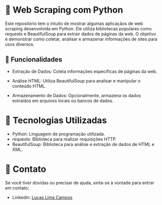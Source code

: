 # 💫 Web Scraping com Python

Este repositório tem o intuito de mostrar algumas aplicaçãos de web scraping desenvolvida em Python. Ele utiliza bibliotecas populares como requests e BeautifulSoup para extrair dados de páginas da web. O objetivo é demonstrar como coletar, analisar e armazenar informações de sites para usos diversos.

## 💢 Funcionalidades
- Extração de Dados: Coleta informações específicas de páginas da web.

- Análise HTML: Utiliza BeautifulSoup para analisar e manipular o conteúdo HTML.

- Armazenamento de Dados: Opcionalmente, armazena os dados extraídos em arquivos locais ou bancos de dados.

# 🚀 Tecnologias Utilizadas
- Python: Linguagem de programação utilizada.
- requests: Biblioteca para realizar requisições HTTP.
- BeautifulSoup: Biblioteca para análise e extração de dados de HTML e XML.

# 🤩 Contato
Se você tiver dúvidas ou precisar de ajuda, sinta-se à vontade para entrar em contato:

- Linkedin: [Lucas Lima Campos](https://https://www.linkedin.com/in/lucaslimacampos/)